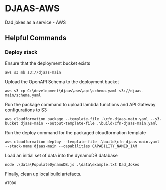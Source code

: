 # DJAAS-AWS

Dad jokes as a service - AWS

## Helpful Commands

### Deploy stack

Ensure that the deployment bucket exists

~~~text
aws s3 mb s3://djaas-main
~~~

Upload the OpenAPI Schema to the deployment bucket

~~~text
aws s3 cp C:\development\djaas\aws\api\schema.yaml s3://djaas-main/schema.yaml
~~~

Run the package command to upload lambda functions and API Gateway configurations to S3

~~~text
aws cloudformation package --template-file .\cfn-djaas-main.yaml --s3-bucket djaas-main --output-template-file .\build\cfn-djaas-main.yaml
~~~

Run the deploy command for the packaged cloudformation template

~~~text
aws cloudformation deploy --template-file .\build\cfn-djaas-main.yaml --stack-name djaas-main --capabilities CAPABILITY_NAMED_IAM
~~~

Load an initial set of data into the dynamoDB database

~~~text
node .\data\PopulateDynamoDB.js .\data\example.txt Dad_Jokes
~~~

Finally, clean up local build artefacts.

~~~text
#TODO
~~~
